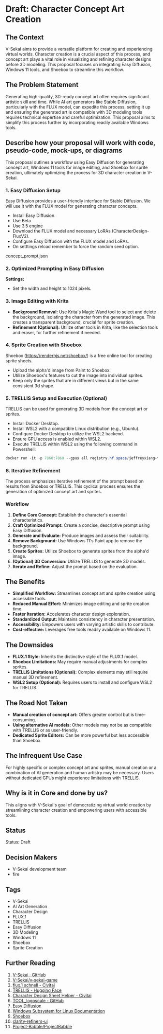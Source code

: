 # Draft: Character Concept Art Creation

## The Context

V-Sekai aims to provide a versatile platform for creating and experiencing virtual worlds. Character creation is a crucial aspect of this process, and concept art plays a vital role in visualizing and refining character designs before 3D modeling. This proposal focuses on integrating Easy Diffusion, Windows 11 tools, and Shoebox to streamline this workflow.

## The Problem Statement

Generating high-quality, 3D-ready concept art often requires significant artistic skill and time. While AI art generators like Stable Diffusion, particularly with the FLUX model, can expedite this process, setting it up and ensuring the generated art is compatible with 3D modeling tools requires technical expertise and careful optimization. This proposal aims to simplify this process further by incorporating readily available Windows tools.

## Describe how your proposal will work with code, pseudo-code, mock-ups, or diagrams

This proposal outlines a workflow using Easy Diffusion for generating concept art, Windows 11 tools for image editing, and Shoebox for sprite creation, ultimately optimizing the process for 3D character creation in V-Sekai.

### 1. Easy Diffusion Setup

Easy Diffusion provides a user-friendly interface for Stable Diffusion. We will use it with the FLUX model for generating character concepts.

- Install Easy Diffusion.
- Use Beta
- Use 3.5 engine
- Download the FLUX model and necessary LoRAs (CharacterDesign-FluxV2).
- Configure Easy Diffusion with the FLUX model and LoRAs.
- On setttings reload remember to force the random seed option.

[concept_prompt.json](attachments/FLUX_Girl_Fantasy_01.json)

### 2. Optimized Prompting in Easy Diffusion

**Settings:**

- Set the width and height to 1024 pixels.

### 3. Image Editing with Krita

- **Background Removal:** Use Krita's Magic Wand tool to select and delete the background, isolating the character from the generated image. This creates a transparent background, crucial for sprite creation.
- **Refinement (Optional):** Utilize other tools in Krita, like the selection tools and eraser, for further refinement if needed.

### 4. Sprite Creation with Shoebox

Shoebox (https://renderhjs.net/shoebox/) is a free online tool for creating sprite sheets.

- Upload the alpha'd image from Paint to Shoebox.
- Utilize Shoebox's features to cut the image into individual sprites.
- Keep only the sprites that are in different views but in the same consistent 3d shape.

### 5. TRELLIS Setup and Execution (Optional)

TRELLIS can be used for generating 3D models from the concept art or sprites.

- Install Docker Desktop.
- Install WSL2 with a compatible Linux distribution (e.g., Ubuntu).
- Configure Docker Desktop to utilize the WSL2 backend.
- Ensure GPU access is enabled within WSL2.
- Execute TRELLIS within WSL2 using the following command in Powershell:

```powershell
docker run -it -p 7860:7860 --gpus all registry.hf.space/jeffreyxiang-trellis:latest python app.py
```

### 6. Iterative Refinement

The process emphasizes iterative refinement of the prompt based on results from Shoebox or TRELLIS. This cyclical process ensures the generation of optimized concept art and sprites.

### Workflow

1.  **Define Core Concept:** Establish the character's essential characteristics.
2.  **Craft Optimized Prompt:** Create a concise, descriptive prompt using Easy Diffusion.
3.  **Generate and Evaluate:** Produce images and assess their suitability.
4.  **Remove Background:** Use Windows 11's Paint app to remove the background.
5.  **Create Sprites:** Utilize Shoebox to generate sprites from the alpha'd image.
6.  **(Optional) 3D Conversion:** Utilize TRELLIS to generate 3D models.
7.  **Iterate and Refine:** Adjust the prompt based on the evaluation.

## The Benefits

- **Simplified Workflow:** Streamlines concept art and sprite creation using accessible tools.
- **Reduced Manual Effort:** Minimizes image editing and sprite creation time.
- **Faster Iteration:** Accelerates character design exploration.
- **Standardized Output:** Maintains consistency in character presentation.
- **Accessibility:** Empowers users with varying artistic skills to contribute.
- **Cost-effective:** Leverages free tools readily available on Windows 11.

## The Downsides

- **FLUX.1 Style:** Inherits the distinctive style of the FLUX.1 model.
- **Shoebox Limitations:** May require manual adjustments for complex sprites.
- **TRELLIS Limitations (Optional):** Complex elements may still require manual 3D refinement.
- **WSL2 Setup (Optional):** Requires users to install and configure WSL2 for TRELLIS.

## The Road Not Taken

- **Manual creation of concept art:** Offers greater control but is time-consuming.
- **Using alternative AI models:** Other models may not be as compatible with TRELLIS or as user-friendly.
- **Dedicated Sprite Editors:** Can be more powerful but less accessible than Shoebox.

## The Infrequent Use Case

For highly specific or complex concept art and sprites, manual creation or a combination of AI generation and human artistry may be necessary. Users without dedicated GPUs might experience limitations with TRELLIS.

## Why is it in Core and done by us?

This aligns with V-Sekai's goal of democratizing virtual world creation by streamlining character creation and empowering users with accessible tools.

## Status

Status: Draft

## Decision Makers

- V-Sekai development team
- fire

## Tags

- V-Sekai
- AI Art Generation
- Character Design
- FLUX.1
- TRELLIS
- Easy Diffusion
- 3D Modeling
- Windows 11
- Shoebox
- Sprite Creation

## Further Reading

1.  [V-Sekai · GitHub](https://github.com/v-sekai)
2.  [V-Sekai/v-sekai-game](https://github.com/v-sekai/v-sekai-game)
3.  [flux.1 schnell - Civitai](https://civitai.com/models/618692?modelVersionId=699279)
4.  [TRELLIS - Hugging Face](https://huggingface.co/spaces/JeffreyXiang/TRELLIS)
5.  [Character Design Sheet Helper - Civitai](https://civitai.com/models/100435)
6.  [TOOL_logoscale - GitHub](https://github.com/V-Sekai-fire/TOOL_logoscale/tree/main?tab=readme-ov-file)
7.  [Easy Diffusion](https://easydiffusion.github.io/)
8.  [Windows Subsystem for Linux Documentation](https://docs.microsoft.com/en-us/windows/wsl/)
9.  [Shoebox](https://renderhjs.net/shoebox/)
10. [clarity-refiners-ui](https://github.com/pinokiofactory/clarity-refiners-ui)
11. [Project-Babble/ProjectBabble](https://github.com/Project-Babble/ProjectBabble)
